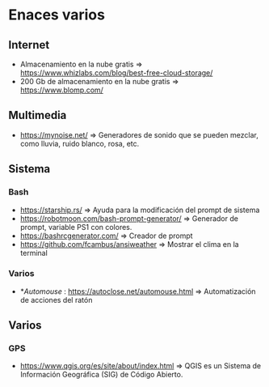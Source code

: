 # Enaces varios

## Internet

 * Almacenamiento en la nube gratis => https://www.whizlabs.com/blog/best-free-cloud-storage/
 * 200 Gb de almacenamiento en la nube gratis => https://www.blomp.com/

## Multimedia
 * https://mynoise.net/ => Generadores de sonido que se pueden mezclar, como lluvia, ruido blanco, rosa, etc.
 
## Sistema
### Bash
 * https://starship.rs/ => Ayuda para la modificación del prompt de sistema
 * https://robotmoon.com/bash-prompt-generator/ => Generador de prompt, variable PS1 con colores.
 * https://bashrcgenerator.com/ => Creador de prompt
 * https://github.com/fcambus/ansiweather => Mostrar el clima en la terminal

### Varios
 * **Automouse* : https://autoclose.net/automouse.html => Automatización de acciones del ratón

## Varios
### GPS
 * https://www.qgis.org/es/site/about/index.html => QGIS es un Sistema de Información Geográfica (SIG) de Código Abierto.
